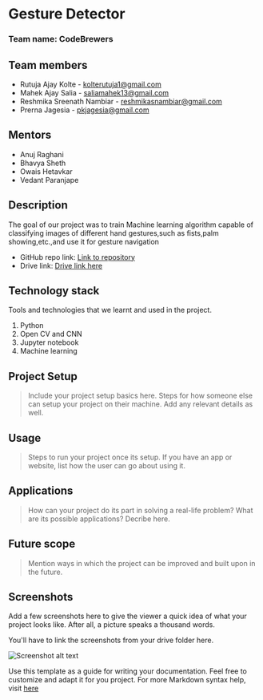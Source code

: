 # Gesture Detector

### Team name: CodeBrewers

## Team members
* Rutuja Ajay Kolte - kolterutuja1@gmail.com
* Mahek Ajay Salia - saliamahek13@gmail.com
* Reshmika Sreenath Nambiar - reshmikasnambiar@gmail.com
* Prerna Jagesia - pkjagesia@gmail.com

## Mentors
* Anuj Raghani
* Bhavya Sheth 
* Owais Hetavkar
* Vedant Paranjape

## Description
The goal of our project was to train Machine learning algorithm capable of classifying images of different hand gestures,such as fists,palm showing,etc.,and use it for gesture navigation
* GitHub repo link: [Link to repository](https://github.com/Rutuja-Kolte/CodeBrewers)
* Drive link: [Drive link here](https://drive.google.com/drive/folders/1YxJxfa36NaUZYAGVKP1biX78SaF2loQw?usp=sharing)

## Technology stack

Tools and technologies that we learnt and used in the project.

1. Python
2. Open CV and CNN
3. Jupyter notebook 
4. Machine learning

## Project Setup
>Include your project setup basics here. Steps for how someone else can setup your project on their machine. Add any relevant details as well.

## Usage
>Steps to run your project once its setup. If you have an app or website, list how the user can go about using it.

## Applications
>How can your project do its part in solving a real-life problem? What are its possible applications? Decribe here.

## Future scope
>Mention ways in which the project can be improved and built upon in the future.

## Screenshots
Add a few screenshots here to give the viewer a quick idea of what your project looks like. After all, a picture speaks a thousand words.

You'll have to link the screenshots from your drive folder here.

![Screenshot alt text](https://edtimes.in/wp-content/uploads/2018/09/NikeMeme10-640x633.jpg "Here is a screenshot")

Use this template as a guide for writing your documentation. Feel free to customize and adapt it for you project.
For more Markdown syntax help, visit [here](https://www.markdownguide.org/basic-syntax/)
